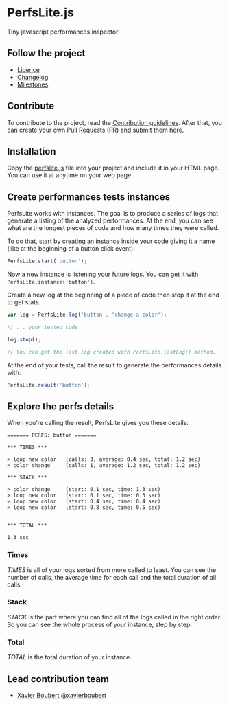 # PerfsLite.js

Tiny javascript performances inspector

## Follow the project

* [Licence](https://github.com/XavierBoubert/PerfsLite.js/blob/master/LICENSE)
* [Changelog](https://github.com/XavierBoubert/PerfsLite.js/blob/master/CHANGELOG.md)
* [Milestones](https://github.com/XavierBoubert/PerfsLite.js/issues/milestones?state=open)


## Contribute

To contribute to the project, read the [Contribution guidelines](https://github.com/XavierBoubert/PerfsLite.js/blob/master/CONTRIBUTING.md).
After that, you can create your own Pull Requests (PR) and submit them here.


## Installation

Copy the [perfslite.js](https://github.com/XavierBoubert/PerfsLite.js/blob/master/perfslite.js) file into your project and include it in your HTML page.
You can use it at anytime on your web page.


## Create performances tests instances

PerfsLite works with instances. The goal is to produce a series of logs that generate a listing of the analyzed performances.
At the end, you can see what are the longest pieces of code and how many times they were called.

To do that, start by creating an instance inside your code giving it a name (like at the beginning of a button click event):

```javascript
PerfsLite.start('button');
```

Now a new instance is listening your future logs. You can get it with `PerfsLite.instance('button')`.

Create a new log at the beginning of a piece of code then stop it at the end to get stats.

```javascript
var log = PerfsLite.log('button', 'change a color');

// ... your tested code

log.stop();

// You can get the last log created with PerfsLite.lastLog() method.
```

At the end of your tests, call the result to generate the performances details with:

```javascript
PerfsLite.result('button');
```


## Explore the perfs details

When you're calling the result, PerfsLite gives you these details:

```
======= PERFS: button =======

*** TIMES ***

> loop new color   (calls: 3, average: 0.4 sec, total: 1.2 sec)
> color change     (calls: 1, average: 1.2 sec, total: 1.2 sec)

*** STACK ***

> color change     (start: 0.1 sec, time: 1.3 sec)
> loop new color   (start: 0.1 sec, time: 0.3 sec)
> loop new color   (start: 0.4 sec, time: 0.4 sec)
> loop new color   (start: 0.8 sec, time: 0.5 sec)


*** TOTAL ***

1.3 sec
```

### Times

_TIMES_ is all of your logs sorted from more called to least. You can see the number of calls, the average time for each call and the total duration of all calls.

### Stack

_STACK_ is the part where you can find all of the logs called in the right order.
So you can see the whole process of your instance, step by step.

### Total

_TOTAL_ is the total duration of your instance.


## Lead contribution team

* [Xavier Boubert](http://xavierboubert.fr) [@xavierboubert](http://twitter.com/XavierBoubert)